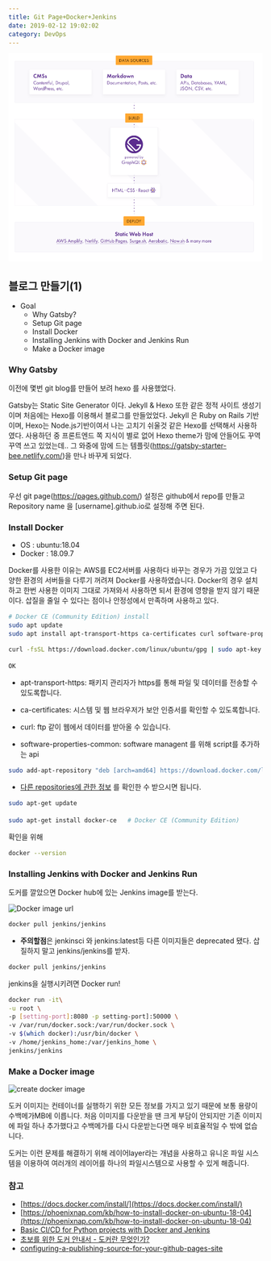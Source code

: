 ```yaml
---
title: Git Page+Docker+Jenkins
date: 2019-02-12 19:02:02
category: DevOps
---
```

![Alt text](../../assets/gatsby_how_to_work.jpg)

## 블로그 만들기(1)

* Goal
  * Why Gatsby?
  * Setup Git page
  * Install Docker
  * Installing Jenkins with Docker and Jenkins Run
  * Make a Docker image

### Why Gatsby

이전에 몇번 git blog를 만들어 보려 hexo 를 사용했었다.

Gatsby는 Static Site Generator 이다.
Jekyll & Hexo 또한 같은 정적 사이트 생성기이며 처음에는 Hexo를 이용해서 블로그를 만들었었다.
Jekyll 은 Ruby on Rails 기반이며, Hexo는 Node.js기반이여서 나는 고치기 쉬울것 같은 Hexo를 선택해서 사용하였다.
사용하던 중 프론트엔드 쪽 지식이 별로 없어 Hexo theme가 맘에 안들어도 꾸역꾸역 쓰고 있었는데..
그 와중에 맘에 드는 템플릿(https://gatsby-starter-bee.netlify.com/)을 만나 바꾸게 되었다.

### Setup Git page

우선 git page(https://pages.github.com/) 설정은 github에서 repo를 만들고 Repository name 을 [username].github.io로 설정해 주면 된다.

### Install Docker

* OS : ubuntu:18.04
* Docker : 18.09.7

Docker를 사용한 이유는 AWS를 EC2서버를 사용하다 바꾸는 경우가 가끔 있었고 다양한 환경의 서버들을 다루기 꺼려져 Docker를 사용하였습니다. Docker의 경우 설치하고 한번 사용한 이미지 그대로 가져와서 사용하면 되서 환경에 영향을 받지 않기 때문이다.
삽질을 줄일 수 있다는 점이나 안정성에서 만족하며 사용하고 있다.

```sh
# Docker CE (Community Edition) install
sudo apt update
sudo apt install apt-transport-https ca-certificates curl software-properties-common
```

```sh
curl -fsSL https://download.docker.com/linux/ubuntu/gpg | sudo apt-key add -

OK
```

* apt-transport-https: 패키지 관리자가 https를 통해 파일 및 데이터를 전송할 수 있도록합니다.
  
* ca-certificates: 시스템 및 웹 브라우저가 보안 인증서를 확인할 수 있도록합니다.
  
* curl: ftp 같이 웹에서 데이터를 받아올 수 있습니다.

* software-properties-common: software managent 를 위해 script를 추가하는 api

```sh
sudo add-apt-repository "deb [arch=amd64] https://download.docker.com/linux/ubuntu  $(lsb_release -cs)  stable"
```

* [다른 repositories에 관한 정보](https://docs.docker.com/v17.09/engine/installation/linux/docker-ce/ubuntu/#set-up-the-repository) 를 확인한 수 받으시면 됩니다.

```sh
sudo apt-get update

sudo apt-get install docker-ce   # Docker CE (Community Edition)
```

확인을 위해

```sh
docker --version
```

### Installing Jenkins with Docker and Jenkins Run
도커를 깔았으면 Docker hub에 있는 Jenkins image를 받는다.

![Docker image url](https://subicura.com/assets/article_images/2017-01-19-docker-guide-for-beginners-1/image-url.png)

```sh
docker pull jenkins/jenkins
```

* <b>주의할점</b>은 jenkinsci 와 jenkins:latest등 다른 이미지들은 deprecated 됐다. 삽질하지 말고 jenkins/jenkins를 받자.

```sh
docker pull jenkins/jenkins
```

jenkins을 실행시키려면 Docker run!

```sh
docker run -it\
-u root \
-p [setting-port]:8080 -p setting-port]:50000 \
-v /var/run/docker.sock:/var/run/docker.sock \
-v $(which docker):/usr/bin/docker \
-v /home/jenkins_home:/var/jenkins_home \
jenkins/jenkins
```

### Make a Docker image

![create docker image](https://subicura.com/assets/article_images/2017-01-19-docker-guide-for-beginners-1/image-layer.png)

도커 이미지는 컨테이너를 실행하기 위한 모든 정보를 가지고 있기 때문에 보통 용량이 수백메가MB에 이릅니다. 처음 이미지를 다운받을 땐 크게 부담이 안되지만 기존 이미지에 파일 하나 추가했다고 수백메가를 다시 다운받는다면 매우 비효율적일 수 밖에 없습니다.

도커는 이런 문제를 해결하기 위해 레이어layer라는 개념을 사용하고 유니온 파일 시스템을 이용하여 여러개의 레이어를 하나의 파일시스템으로 사용할 수 있게 해줍니다.


### 참고

* [https://docs.docker.com/install/](https://docs.docker.com/install/)
* [https://phoenixnap.com/kb/how-to-install-docker-on-ubuntu-18-04](https://phoenixnap.com/kb/how-to-install-docker-on-ubuntu-18-04)
* [Basic CI/CD for Python projects with Docker and Jenkins](https://medium.com/faun/basic-ci-cd-for-python-projects-with-docker-and-jenkins-38eeb547fb28)
* [초보를 위한 도커 안내서 - 도커란 무엇인가? ](https://subicura.com/2017/01/19/docker-guide-for-beginners-1.html)
* [configuring-a-publishing-source-for-your-github-pages-site](https://help.github.com/en/github/working-with-github-pages/configuring-a-publishing-source-for-your-github-pages-site)